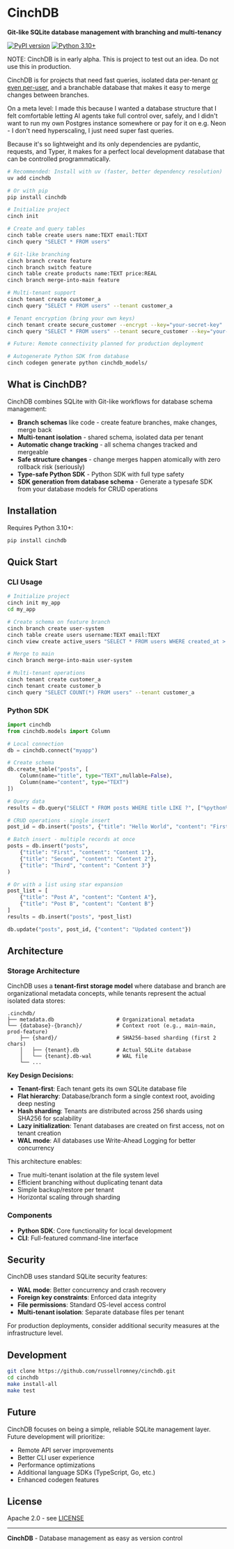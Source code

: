 # CinchDB

**Git-like SQLite database management with branching and multi-tenancy**

[![PyPI version](https://badge.fury.io/py/cinchdb.svg)](https://badge.fury.io/py/cinchdb)
[![Python 3.10+](https://img.shields.io/badge/python-3.10+-blue.svg)](https://www.python.org/downloads/)


NOTE: CinchDB is in early alpha. This is project to test out an idea. Do not use this in production.

CinchDB is for projects that need fast queries, isolated data per-tenant [or even per-user](https://turso.tech/blog/give-each-of-your-users-their-own-sqlite-database-b74445f4), and a branchable database that makes it easy to merge changes between branches.

On a meta level: I made this because I wanted a database structure that I felt comfortable letting AI agents take full control over, safely, and I didn't want to run my own Postgres instance somewhere or pay for it on e.g. Neon - I don't need hyperscaling, I just need super fast queries.

Because it's so lightweight and its only dependencies are pydantic, requests, and Typer, it makes for a perfect local development database that can be controlled programmatically.


```bash
# Recommended: Install with uv (faster, better dependency resolution)
uv add cinchdb

# Or with pip
pip install cinchdb

# Initialize project
cinch init 

# Create and query tables
cinch table create users name:TEXT email:TEXT
cinch query "SELECT * FROM users"

# Git-like branching
cinch branch create feature
cinch branch switch feature
cinch table create products name:TEXT price:REAL
cinch branch merge-into-main feature

# Multi-tenant support
cinch tenant create customer_a
cinch query "SELECT * FROM users" --tenant customer_a

# Tenant encryption (bring your own keys)
cinch tenant create secure_customer --encrypt --key="your-secret-key"
cinch query "SELECT * FROM users" --tenant secure_customer --key="your-secret-key"

# Future: Remote connectivity planned for production deployment

# Autogenerate Python SDK from database
cinch codegen generate python cinchdb_models/
```

## What is CinchDB?

CinchDB combines SQLite with Git-like workflows for database schema management:

- **Branch schemas** like code - create feature branches, make changes, merge back
- **Multi-tenant isolation** - shared schema, isolated data per tenant
- **Automatic change tracking** - all schema changes tracked and mergeable
- **Safe structure changes** - change merges happen atomically with zero rollback risk (seriously)
- **Type-safe Python SDK** - Python SDK with full type safety
- **SDK generation from database schema** - Generate a typesafe SDK from your database models for CRUD operations

## Installation

Requires Python 3.10+:

```bash
pip install cinchdb
```

## Quick Start

### CLI Usage

```bash
# Initialize project
cinch init my_app
cd my_app

# Create schema on feature branch
cinch branch create user-system
cinch table create users username:TEXT email:TEXT
cinch view create active_users "SELECT * FROM users WHERE created_at > datetime('now', '-30 days')"

# Merge to main
cinch branch merge-into-main user-system

# Multi-tenant operations
cinch tenant create customer_a
cinch tenant create customer_b
cinch query "SELECT COUNT(*) FROM users" --tenant customer_a
```

### Python SDK

```python
import cinchdb
from cinchdb.models import Column

# Local connection
db = cinchdb.connect("myapp")

# Create schema
db.create_table("posts", [
    Column(name="title", type="TEXT",nullable=False),
    Column(name="content", type="TEXT")
])

# Query data
results = db.query("SELECT * FROM posts WHERE title LIKE ?", ["%python%"])

# CRUD operations - single insert
post_id = db.insert("posts", {"title": "Hello World", "content": "First post"})

# Batch insert - multiple records at once
posts = db.insert("posts",
    {"title": "First", "content": "Content 1"},
    {"title": "Second", "content": "Content 2"},
    {"title": "Third", "content": "Content 3"}
)

# Or with a list using star expansion
post_list = [
    {"title": "Post A", "content": "Content A"},
    {"title": "Post B", "content": "Content B"}
]
results = db.insert("posts", *post_list)

db.update("posts", post_id, {"content": "Updated content"})
```


## Architecture

### Storage Architecture

CinchDB uses a **tenant-first storage model** where database and branch are organizational metadata concepts, while tenants represent the actual isolated data stores:

```
.cinchdb/
├── metadata.db                    # Organizational metadata
└── {database}-{branch}/           # Context root (e.g., main-main, prod-feature)
    ├── {shard}/                   # SHA256-based sharding (first 2 chars)
    │   ├── {tenant}.db            # Actual SQLite database
    │   └── {tenant}.db-wal        # WAL file
    └── ...
```

**Key Design Decisions:**
- **Tenant-first**: Each tenant gets its own SQLite database file
- **Flat hierarchy**: Database/branch form a single context root, avoiding deep nesting
- **Hash sharding**: Tenants are distributed across 256 shards using SHA256 for scalability
- **Lazy initialization**: Tenant databases are created on first access, not on tenant creation
- **WAL mode**: All databases use Write-Ahead Logging for better concurrency

This architecture enables:
- True multi-tenant isolation at the file system level
- Efficient branching without duplicating tenant data
- Simple backup/restore per tenant
- Horizontal scaling through sharding

### Components

- **Python SDK**: Core functionality for local development
- **CLI**: Full-featured command-line interface

## Security

CinchDB uses standard SQLite security features:

- **WAL mode**: Better concurrency and crash recovery
- **Foreign key constraints**: Enforced data integrity  
- **File permissions**: Standard OS-level access control
- **Multi-tenant isolation**: Separate database files per tenant

For production deployments, consider additional security measures at the infrastructure level.

## Development

```bash
git clone https://github.com/russellromney/cinchdb.git
cd cinchdb
make install-all
make test
```

## Future

CinchDB focuses on being a simple, reliable SQLite management layer. Future development will prioritize:

- Remote API server improvements
- Better CLI user experience  
- Performance optimizations
- Additional language SDKs (TypeScript, Go, etc.)
- Enhanced codegen features


## License

Apache 2.0 - see [LICENSE](LICENSE)

---

**CinchDB** - Database management as easy as version control
